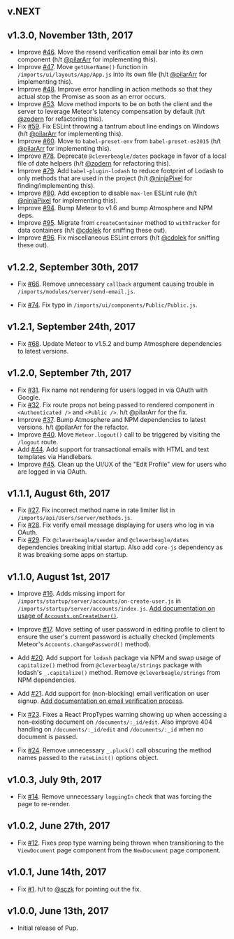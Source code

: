 ## v.NEXT

## v1.3.0, November 13th, 2017

- Improve [#46](https://github.com/cleverbeagle/pup/issues/46). Move the resend verification email bar into its own component (h/t [@pilarArr](https://github.com/pilarArr) for implementing this).
- Improve [#47](https://github.com/cleverbeagle/pup/issues/47). Move `getUserName()` function in `/imports/ui/layouts/App/App.js` into its own file (h/t [@pilarArr](https://github.com/pilarArr) for implementing this).
- Improve [#48](https://github.com/cleverbeagle/pup/issues/48). Improve error handling in action methods so that they actual stop the Promise as soon as an error occurs.
- Improve [#53](https://github.com/cleverbeagle/pup/issues/53). Move method imports to be on both the client and the server to leverage Meteor's latency compensation by default (h/t [@zodern](https://github.com/zodern) for refactoring this).
- Fix [#59](https://github.com/cleverbeagle/pup/issues/59). Fix ESLint throwing a tantrum about line endings on Windows (h/t [@pilarArr](https://github.com/pilarArr) for implementing this).
- Improve [#60](https://github.com/cleverbeagle/pup/issues/60). Move to `babel-preset-env` from `babel-preset-es2015` (h/t [@pilarArr](https://github.com/pilarArr) for implementing this).
- Improve [#78](https://github.com/cleverbeagle/pup/issues/78). Deprecate `@cleverbeagle/dates` package in favor of a local file of date helpers (h/t [@zodern](https://github.com/zodern) for refactoring this).
- Improve [#79](https://github.com/cleverbeagle/pup/issues/79). Add `babel-plugin-lodash` to reduce footprint of Lodash to only methods that are used in the project (h/t [@ninjaPixel](https://github.com/ninjaPixel) for finding/implementing this).
- Improve [#80](https://github.com/cleverbeagle/pup/issues/80). Add exception to disable `max-len` ESLint rule (h/t [@ninjaPixel](https://github.com/ninjaPixel) for implementing this).
- Improve [#94](https://github.com/cleverbeagle/pup/issues/94). Bump Meteor to v1.6 and bump Atmosphere and NPM deps.
- Improve [#95](https://github.com/cleverbeagle/pup/issues/95). Migrate from `createContainer` method to `withTracker` for data containers (h/t [@cdolek](https://github.com/cdolek) for sniffing these out).
- Improve [#96](https://github.com/cleverbeagle/pup/issues/96). Fix miscellaneous ESLint errors (h/t [@cdolek](https://github.com/cdolek) for sniffing these out).

## v1.2.2, September 30th, 2017

- Fix [#66](https://github.com/cleverbeagle/pup/issues/66). Remove unnecessary `callback` argument causing trouble in `/imports/modules/server/send-email.js`.

- Fix [#74](https://github.com/cleverbeagle/pup/issues/74). Fix typo in `/imports/ui/components/Public/Public.js`.

## v1.2.1, September 24th, 2017

- Fix [#68](https://github.com/cleverbeagle/pup/issues/68). Update Meteor to v1.5.2 and bump Atmosphere dependencies to latest versions.

## v1.2.0, September 7th, 2017

- Fix [#31](https://github.com/cleverbeagle/pup/issues/31). Fix name not rendering for users logged in via OAuth with Google.
- Fix [#32](https://github.com/cleverbeagle/pup/issues/32). Fix route props not being passed to rendered component in `<Authenticated />` and `<Public />`. h/t @pilarArr for the fix.
- Improve [#37](https://github.com/cleverbeagle/pup/issues/37). Bump Atmosphere and NPM dependencies to latest versions. h/t @pilarArr for the refactor.
- Improve [#40](https://github.com/cleverbeagle/pup/issues/40). Move `Meteor.logout()` call to be triggered by visiting the `/logout` route.
- Add [#44](https://github.com/cleverbeagle/pup/issues/44). Add support for transactional emails with HTML and text templates via Handlebars.
- Improve [#45](https://github.com/cleverbeagle/pup/issues/45). Clean up the UI/UX of the "Edit Profile" view for users who are logged in via OAuth.

## v1.1.1, August 6th, 2017

- Fix [#27](https://github.com/cleverbeagle/pup/issues/27). Fix incorrect method name in rate limiter list in `/imports/api/Users/server/methods.js`.
- Fix [#28](https://github.com/cleverbeagle/pup/issues/28). Fix verify email message displaying for users who log in via OAuth.
- Fix [#29](https://github.com/cleverbeagle/pup/issues/29). Fix `@cleverbeagle/seeder` and `@cleverbeagle/dates` dependencies breaking initial startup. Also add `core-js` dependency as it was breaking some apps on startup.

## v1.1.0, August 1st, 2017

- Improve [#16](https://github.com/cleverbeagle/pup/issues/16). Adds missing import for `/imports/startup/server/accounts/on-create-user.js` in `/imports/startup/server/accounts/index.js`.
 [Add documentation on usage of `Accounts.onCreateUser()`](/pup/v1/accounts/on-create-user-hook).

- Improve [#17](https://github.com/cleverbeagle/pup/issues/17). Move setting of user password in editing profile to client to ensure the user's current password is actually checked (implements Meteor's `Accounts.changePassword()` method).

- Add [#20](https://github.com/cleverbeagle/pup/issues/20). Add support for `lodash` package via NPM and swap usage of `capitalize()` method from `@cleverbeagle/strings` package with lodash's `_.capitalize()` method. Remove `@cleverbeagle/strings` from NPM dependencies.

- Add [#21](https://github.com/cleverbeagle/pup/issues/21). Add support for (non-blocking) email verification on user signup. [Add documentation on email verification process](/pup/v1/accounts/email-verification).

- Fix [#23](https://github.com/cleverbeagle/pup/issues/23). Fixes a React PropTypes warning showing up when accessing a non-existing document on `/documents/:_id/edit`. Also improve 404 handling on `/documents/:_id/edit` and `/documents/:_id` when no document is passed.

- Fix [#24](https://github.com/cleverbeagle/pup/issues/24). Remove unnecessary `_.pluck()` call obscuring the method names passed to the `rateLimit()` options object.

## v1.0.3, July 9th, 2017

- Fix [#14](https://github.com/cleverbeagle/pup/issues/14). Remove unnecessary `loggingIn` check that was forcing the page to re-render.

## v1.0.2, June 27th, 2017

- Fix [#12](https://github.com/cleverbeagle/pup/issues/12). Fixes prop type warning being thrown when transitioning to the `ViewDocument` page component from the `NewDocument` page component.

## v1.0.1, June 14th, 2017

- Fix [#1](https://github.com/cleverbeagle/pup/issues/1). h/t to [@sczk](https://github.com/sczk) for pointing out the fix.

## v1.0.0, June 13th, 2017

- Initial release of Pup.
